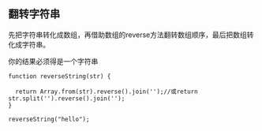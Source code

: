 ## 翻转字符串

先把字符串转化成数组，再借助数组的reverse方法翻转数组顺序，最后把数组转化成字符串。

你的结果必须得是一个字符串
```
function reverseString(str) {
  
  return Array.from(str).reverse().join('');//或return str.split('').reverse().join('');
}

reverseString("hello");

```